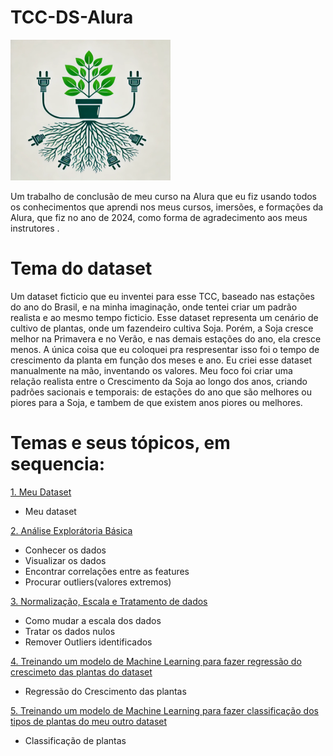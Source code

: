 # TCC-DS-Alura
<img src="./icone.webp" width="256px" height="225px">

Um trabalho de conclusão de meu curso na Alura que eu fiz usando todos os conhecimentos que aprendi nos meus cursos, imersões, e formações da Alura, que fiz no ano de 2024, como forma de agradecimento aos meus instrutores .

# Tema do dataset
Um dataset ficticio que eu inventei para esse TCC, baseado nas estações do ano do Brasil, e na minha imaginação, onde tentei criar um padrão realista e ao mesmo tempo ficticio. Esse dataset representa um cenário de cultivo de plantas, onde um fazendeiro cultiva Soja. Porém, a Soja cresce melhor na Primavera e no Verão, e nas demais estações do ano, ela cresce menos. A única coisa que eu coloquei pra respresentar isso foi o tempo de crescimento da planta em função dos meses e ano. Eu criei esse dataset manualmente na mão, inventando os valores. Meu foco foi criar uma relação realista entre o Crescimento da Soja ao longo dos anos, criando padrões sacionais e temporais: de estações do ano que são melhores ou piores para a Soja, e tambem de que existem anos piores ou melhores.

# Temas e seus tópicos, em sequencia:
[ 1. Meu Dataset ](./criando-dataset/)
 - Meu dataset

[ 2. Análise Explorátoria Básica ](./analise-exploratoria/)
 - Conhecer os dados
 - Visualizar os dados
 - Encontrar correlações entre as features
 - Procurar outliers(valores extremos)

[ 3. Normalização, Escala e Tratamento de dados](./tratamento-dados/)
 - Como mudar a escala dos dados
 - Tratar os dados nulos
 - Remover Outliers identificados

[ 4. Treinando um modelo de Machine Learning para fazer regressão do crescimeto das plantas do dataset](./treinando-modelo-regressao-linear/)
 - Regressão do Crescimento das plantas

[ 5. Treinando um modelo de Machine Learning para fazer classificação dos tipos de plantas do meu outro dataset](./treinando-modelo-classificacao/)
 - Classificação de plantas